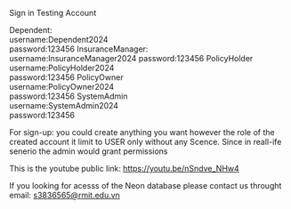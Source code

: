 Sign in Testing Account

Dependent:                
username:Dependent2024       
password:123456
InsuranceManager:         
username:InsuranceManager2024
password:123456
PolicyHolder              
username:PolicyHolder2024        
password:123456
PolicyOwner               
username:PolicyOwner2024         
password:123456
SystemAdmin               
username:SystemAdmin2024         
password:123456

For sign-up: 
you could create anything you want however the role of the created account it limit to USER only without any Scence. Since in reall-ife senerio the admin would grant permissions

This is the youtube public link: https://youtu.be/nSndve_NHw4

If you looking for acesss of the Neon database please contact us throught email: s3836565@rmit.edu.vn
